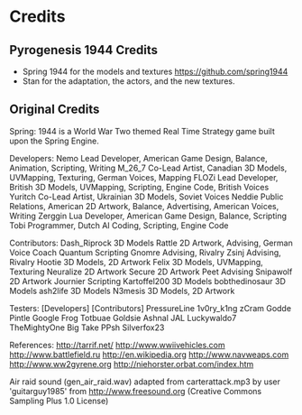 # Credits

## Pyrogenesis 1944 Credits

- Spring 1944 for the models and textures https://github.com/spring1944
- Stan for the adaptation, the actors, and the new textures.

## Original Credits

Spring: 1944 is a World War Two themed Real Time Strategy game built upon the Spring Engine.

Developers:
Nemo	Lead Developer, American
	Game Design, Balance, Animation, Scripting, Writing
M_26_7	Co-Lead Artist, Canadian
	3D Models, UVMapping, Texturing, German Voices, Mapping
FLOZi	Lead Developer, British
	3D Models, UVMapping, Scripting, Engine Code, British Voices
Yuritch	Co-Lead Artist, Ukrainian
	3D Models, Soviet Voices
Neddie	Public Relations, American
	2D Artwork, Balance, Advertising, American Voices, Writing
Zerggin	Lua Developer, American
	Game Design, Balance, Scripting
Tobi	Programmer, Dutch
	AI Coding, Scripting, Engine Code

Contributors:
Dash_Riprock
	3D Models
Rattle
	2D Artwork, Advising, German Voice Coach
Quantum
	Scripting
Gnomre
	Advising, Rivalry
Zsinj
	Advising, Rivalry
Hootie
	3D Models, 2D Artwork
Felix
	3D Models, UVMapping, Texturing
Neuralize
	2D Artwork
Secure
	2D Artwork
Peet
	Advising
Snipawolf
	2D Artwork
Journier
	Scripting
Kartoffel200
	3D Models
bobthedinosaur
	3D Models
ash2life
	3D Models
N3mesis
	3D Models, 2D Artwork

Testers:
[Developers]
[Contributors]
PressureLine
1v0ry_k1ng
zCram
Godde
Pintle
Google Frog
Totbuae
Goldsie
Ashnal
JAL
Luckywaldo7
TheMightyOne
Big Take
PPsh
Silverfox23

References:
http://tarrif.net/
http://www.wwiivehicles.com
http://www.battlefield.ru
http://en.wikipedia.org
http://www.navweaps.com
http://www.ww2gyrene.org
http://niehorster.orbat.com/index.htm

Air raid sound (gen_air_raid.wav) adapted from carterattack.mp3 by user 'guitarguy1985' from http://www.freesound.org (Creative Commons Sampling Plus 1.0 License)
